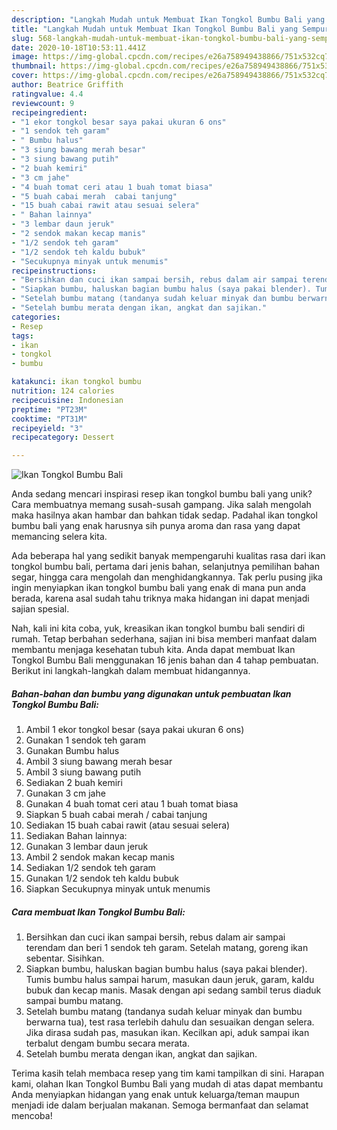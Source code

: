 ```yaml
---
description: "Langkah Mudah untuk Membuat Ikan Tongkol Bumbu Bali yang Sempurna"
title: "Langkah Mudah untuk Membuat Ikan Tongkol Bumbu Bali yang Sempurna"
slug: 568-langkah-mudah-untuk-membuat-ikan-tongkol-bumbu-bali-yang-sempurna
date: 2020-10-18T10:53:11.441Z
image: https://img-global.cpcdn.com/recipes/e26a758949438866/751x532cq70/ikan-tongkol-bumbu-bali-foto-resep-utama.jpg
thumbnail: https://img-global.cpcdn.com/recipes/e26a758949438866/751x532cq70/ikan-tongkol-bumbu-bali-foto-resep-utama.jpg
cover: https://img-global.cpcdn.com/recipes/e26a758949438866/751x532cq70/ikan-tongkol-bumbu-bali-foto-resep-utama.jpg
author: Beatrice Griffith
ratingvalue: 4.4
reviewcount: 9
recipeingredient:
- "1 ekor tongkol besar saya pakai ukuran 6 ons"
- "1 sendok teh garam"
- " Bumbu halus"
- "3 siung bawang merah besar"
- "3 siung bawang putih"
- "2 buah kemiri"
- "3 cm jahe"
- "4 buah tomat ceri atau 1 buah tomat biasa"
- "5 buah cabai merah  cabai tanjung"
- "15 buah cabai rawit atau sesuai selera"
- " Bahan lainnya"
- "3 lembar daun jeruk"
- "2 sendok makan kecap manis"
- "1/2 sendok teh garam"
- "1/2 sendok teh kaldu bubuk"
- "Secukupnya minyak untuk menumis"
recipeinstructions:
- "Bersihkan dan cuci ikan sampai bersih, rebus dalam air sampai terendam dan beri 1 sendok teh garam. Setelah matang, goreng ikan sebentar. Sisihkan."
- "Siapkan bumbu, haluskan bagian bumbu halus (saya pakai blender). Tumis bumbu halus sampai harum, masukan daun jeruk, garam, kaldu bubuk dan kecap manis. Masak dengan api sedang sambil terus diaduk sampai bumbu matang."
- "Setelah bumbu matang (tandanya sudah keluar minyak dan bumbu berwarna tua), test rasa terlebih dahulu dan sesuaikan dengan selera. Jika dirasa sudah pas, masukan ikan. Kecilkan api, aduk sampai ikan terbalut dengam bumbu secara merata."
- "Setelah bumbu merata dengan ikan, angkat dan sajikan."
categories:
- Resep
tags:
- ikan
- tongkol
- bumbu

katakunci: ikan tongkol bumbu 
nutrition: 124 calories
recipecuisine: Indonesian
preptime: "PT23M"
cooktime: "PT31M"
recipeyield: "3"
recipecategory: Dessert

---
```



![Ikan Tongkol Bumbu Bali](https://img-global.cpcdn.com/recipes/e26a758949438866/751x532cq70/ikan-tongkol-bumbu-bali-foto-resep-utama.jpg)

Anda sedang mencari inspirasi resep ikan tongkol bumbu bali yang unik? Cara membuatnya memang susah-susah gampang. Jika salah mengolah maka hasilnya akan hambar dan bahkan tidak sedap. Padahal ikan tongkol bumbu bali yang enak harusnya sih punya aroma dan rasa yang dapat memancing selera kita.

Ada beberapa hal yang sedikit banyak mempengaruhi kualitas rasa dari ikan tongkol bumbu bali, pertama dari jenis bahan, selanjutnya pemilihan bahan segar, hingga cara mengolah dan menghidangkannya. Tak perlu pusing jika ingin menyiapkan ikan tongkol bumbu bali yang enak di mana pun anda berada, karena asal sudah tahu triknya maka hidangan ini dapat menjadi sajian spesial.




Nah, kali ini kita coba, yuk, kreasikan ikan tongkol bumbu bali sendiri di rumah. Tetap berbahan sederhana, sajian ini bisa memberi manfaat dalam membantu menjaga kesehatan tubuh kita. Anda dapat membuat Ikan Tongkol Bumbu Bali menggunakan 16 jenis bahan dan 4 tahap pembuatan. Berikut ini langkah-langkah dalam membuat hidangannya.

<!--inarticleads1-->

##### Bahan-bahan dan bumbu yang digunakan untuk pembuatan Ikan Tongkol Bumbu Bali:

1. Ambil 1 ekor tongkol besar (saya pakai ukuran 6 ons)
1. Gunakan 1 sendok teh garam
1. Gunakan  Bumbu halus
1. Ambil 3 siung bawang merah besar
1. Ambil 3 siung bawang putih
1. Sediakan 2 buah kemiri
1. Gunakan 3 cm jahe
1. Gunakan 4 buah tomat ceri atau 1 buah tomat biasa
1. Siapkan 5 buah cabai merah / cabai tanjung
1. Sediakan 15 buah cabai rawit (atau sesuai selera)
1. Sediakan  Bahan lainnya:
1. Gunakan 3 lembar daun jeruk
1. Ambil 2 sendok makan kecap manis
1. Sediakan 1/2 sendok teh garam
1. Gunakan 1/2 sendok teh kaldu bubuk
1. Siapkan Secukupnya minyak untuk menumis




<!--inarticleads2-->

##### Cara membuat Ikan Tongkol Bumbu Bali:

1. Bersihkan dan cuci ikan sampai bersih, rebus dalam air sampai terendam dan beri 1 sendok teh garam. Setelah matang, goreng ikan sebentar. Sisihkan.
1. Siapkan bumbu, haluskan bagian bumbu halus (saya pakai blender). Tumis bumbu halus sampai harum, masukan daun jeruk, garam, kaldu bubuk dan kecap manis. Masak dengan api sedang sambil terus diaduk sampai bumbu matang.
1. Setelah bumbu matang (tandanya sudah keluar minyak dan bumbu berwarna tua), test rasa terlebih dahulu dan sesuaikan dengan selera. Jika dirasa sudah pas, masukan ikan. Kecilkan api, aduk sampai ikan terbalut dengam bumbu secara merata.
1. Setelah bumbu merata dengan ikan, angkat dan sajikan.




Terima kasih telah membaca resep yang tim kami tampilkan di sini. Harapan kami, olahan Ikan Tongkol Bumbu Bali yang mudah di atas dapat membantu Anda menyiapkan hidangan yang enak untuk keluarga/teman maupun menjadi ide dalam berjualan makanan. Semoga bermanfaat dan selamat mencoba!
